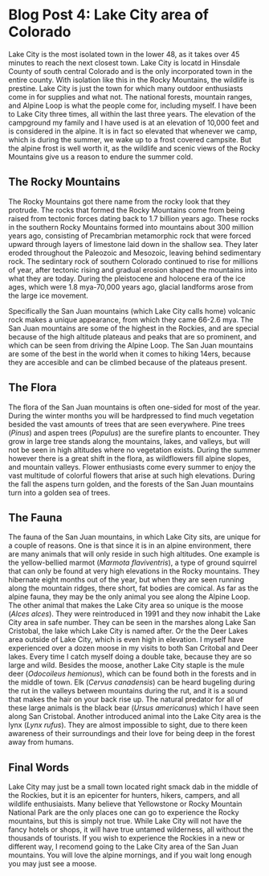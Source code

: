 # Blog Post 4: Lake City area of Colorado

Lake City is the most isolated town in the lower 48, as it takes over 45 minutes to reach the next closest town. Lake City is locatd in Hinsdale County of south central Colorado and is the only incorporated town in the entire county. With isolation like this in the Rocky Mountains, the wildlife is prestine. Lake City is just the town for which many outdoor enthusiasts come in for supplies and what not. The national forests, mountain ranges, and Alpine Loop is what the people come for, including myself. I have been to Lake City three times, all within the last three years. The elevation of the campground my family and I have used is at an elevation of 10,000 feet and is considered in the alpine. It is in fact so elevated that whenever we camp, which is during the summer, we wake up to a frost covered campsite. But the alpine frost is well worth it, as the wildlife and scenic views of the Rocky Mountains give us a reason to endure the summer cold. 

## The Rocky Mountains

The Rocky Mountains got there name from the rocky look that they protrude. The rocks that formed the Rocky Mountains come from being raised from tectonic forces dating back to 1.7 billion years ago. These rocks in the southern Rocky Mountains formed into mountains about 300 million years ago, consisting of Precambrian metamorphic rock that were forced upward through layers of limestone laid down in the shallow sea. They later eroded throughout the Paleozoic and Mesozoic, leaving behind sedimentary rock. The sedintary rock of southern Colorado continued to rise for millions of year, after tectonic rising and gradual erosion shaped the mountains into what they are today. During the pleistocene and holocene era of the ice ages, which were 1.8 mya-70,000 years ago, glacial landforms arose from the large ice movement. 

Specifically the San Juan mountains (which Lake City calls home) volcanic rock makes a unique appearance, from which they came 66-2.6 mya. The San Juan mountains are some of the highest in the Rockies, and are special because of the high altitude plateaus and peaks that are so prominent, and which can be seen from driving the Alpine Loop. The San Juan mountains are some of the best in the world when it comes to hiking 14ers, because they are accesible and can be climbed because of the plateaus present. 


## The Flora

The flora of the San Juan mountains is often one-sided for most of the year. During the winter months you will be hardpressed to find much vegetation besided the vast amounts of trees that are seen everywhere. Pine trees (*Pinus*) and aspen trees (*Populus*) are the surefire plants to encounter. They grow in large tree stands along the mountains, lakes, and valleys, but will not be seen in high altitudes where no vegetation exists. During the summer however there is a great shift in the flora, as wildflowers fill alpine slopes, and mountain valleys. Flower enthusiasts come every summer to enjoy the vast multitude of colorful flowers that arise at such high elevations. During the fall the aspens turn golden, and the forests of the San Juan mountains turn into a golden sea of trees. 

## The Fauna

The fauna of the San Juan mountains, in which Lake City sits, are unique for a couple of reasons. One is that since it is in an alpine environment, there are many animals that will only reside in such high altitudes. One example is the yellow-bellied marmot (*Marmota flaviventris*), a type of ground squirrel that can only be found at very high elevations in the Rocky mountains. They hibernate eight months out of the year, but when they are seen running along the mountain ridges, there short, fat bodies are comical. As far as the alpine fauna, they may be the only animal you see along the Alpine Loop. The other animal that makes the Lake City area so unique is the moose (*Alces alces*). They were reintroduced in 1991 and they now inhabit the Lake City area in safe number. They can be seen in the marshes along Lake San Cristobal, the lake which Lake City is named after. Or the the Deer Lakes area outside of Lake City, which is even high in elevation. I myself have experienced over a dozen moose in my visits to both San Critobal and Deer lakes. Every time I catch myself doing a double take, because they are so large and wild. Besides the moose, another Lake City staple is the mule deer (*Odocoileus hemionus*), which can be found both in the forests and in the middle of town. Elk (*Cervus canadensis*) can be heard bugeling during the rut in the valleys between mountains during the rut, and it is a sound that makes the hair on your back rise up. The natural predator for all of these large animals is the black bear (*Ursus americanus*) which I have seen along San Cristobal. Another introduced animal into the Lake City area is the lynx (*Lynx rufus*). They are almost impossible to sight, due to there keen awareness of their surroundings and their love for being deep in the forest away from humans. 

## Final Words

Lake City may just be a small town located right smack dab in the middle of the Rockies, but it is an epicenter for hunters, hikers, campers, and all wildlife enthusiaists. Many believe that Yellowstone or Rocky Mountain National Park are the only places one can go to experience the Rocky mountains, but this is simply not true. While Lake City will not have the fancy hotels or shops, it will have true untamed wilderness, all without the thousands of tourists. If you wish to experience the Rockies in a new or different way, I recomend going to the Lake City area of the San Juan mountains. You will love the alpine mornings, and if you wait long enough you may just see a moose. 
